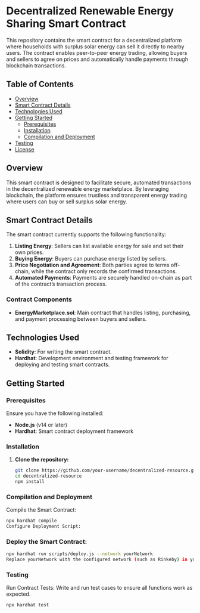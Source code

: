 # Decentralized Renewable Energy Sharing Smart Contract

This repository contains the smart contract for a decentralized platform where households with surplus solar energy can sell it directly to nearby users. The contract enables peer-to-peer energy trading, allowing buyers and sellers to agree on prices and automatically handle payments through blockchain transactions.

## Table of Contents

- [Overview](#overview)
- [Smart Contract Details](#smart-contract-details)
- [Technologies Used](#technologies-used)
- [Getting Started](#getting-started)
  - [Prerequisites](#prerequisites)
  - [Installation](#installation)
  - [Compilation and Deployment](#compilation-and-deployment)
- [Testing](#testing)
- [License](#license)

## Overview

This smart contract is designed to facilitate secure, automated transactions in the decentralized renewable energy marketplace. By leveraging blockchain, the platform ensures trustless and transparent energy trading where users can buy or sell surplus solar energy.

## Smart Contract Details

The smart contract currently supports the following functionality:

1. **Listing Energy**: Sellers can list available energy for sale and set their own prices.
2. **Buying Energy**: Buyers can purchase energy listed by sellers.
3. **Price Negotiation and Agreement**: Both parties agree to terms off-chain, while the contract only records the confirmed transactions.
4. **Automated Payments**: Payments are securely handled on-chain as part of the contract’s transaction process.

### Contract Components

- **EnergyMarketplace.sol**: Main contract that handles listing, purchasing, and payment processing between buyers and sellers.

## Technologies Used

- **Solidity**: For writing the smart contract.
- **Hardhat**: Development environment and testing framework for deploying and testing smart contracts.

## Getting Started

### Prerequisites

Ensure you have the following installed:

- **Node.js** (v14 or later)
- **Hardhat**: Smart contract deployment framework

### Installation

1. **Clone the repository:**
   ```bash
   git clone https://github.com/your-username/decentralized-resource.git
   cd decentralized-resource
   npm install
   ```

### Compilation and Deployment

Compile the Smart Contract:

```bash
npx hardhat compile
Configure Deployment Script:
```

### Deploy the Smart Contract:

```bash
npx hardhat run scripts/deploy.js --network yourNetwork
Replace yourNetwork with the configured network (such as Rinkeby) in your Hardhat config file.
```

### Testing

Run Contract Tests: Write and run test cases to ensure all functions work as expected.

```bash
npx hardhat test
```
